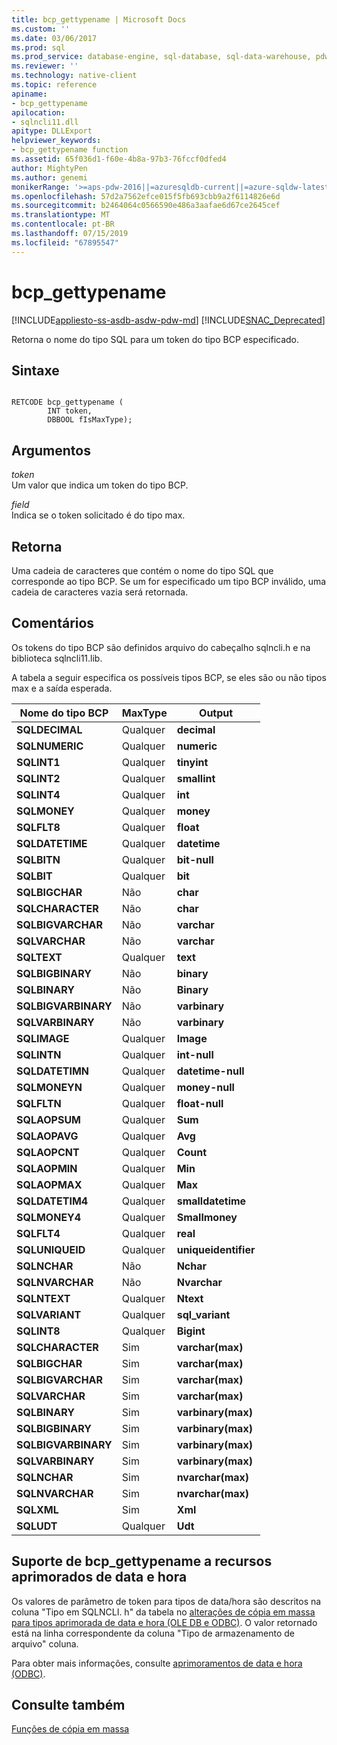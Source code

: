 ```yaml
---
title: bcp_gettypename | Microsoft Docs
ms.custom: ''
ms.date: 03/06/2017
ms.prod: sql
ms.prod_service: database-engine, sql-database, sql-data-warehouse, pdw
ms.reviewer: ''
ms.technology: native-client
ms.topic: reference
apiname:
- bcp_gettypename
apilocation:
- sqlncli11.dll
apitype: DLLExport
helpviewer_keywords:
- bcp_gettypename function
ms.assetid: 65f036d1-f60e-4b8a-97b3-76fccf0dfed4
author: MightyPen
ms.author: genemi
monikerRange: '>=aps-pdw-2016||=azuresqldb-current||=azure-sqldw-latest||>=sql-server-2016||=sqlallproducts-allversions||>=sql-server-linux-2017||=azuresqldb-mi-current'
ms.openlocfilehash: 57d2a7562efce015f5fb693cbb9a2f6114826e6d
ms.sourcegitcommit: b2464064c0566590e486a3aafae6d67ce2645cef
ms.translationtype: MT
ms.contentlocale: pt-BR
ms.lasthandoff: 07/15/2019
ms.locfileid: "67895547"
---
```

# <a name="bcpgettypename"></a>bcp_gettypename
[!INCLUDE[appliesto-ss-asdb-asdw-pdw-md](../../includes/appliesto-ss-asdb-asdw-pdw-md.md)]
[!INCLUDE[SNAC_Deprecated](../../includes/snac-deprecated.md)]

  Retorna o nome do tipo SQL para um token do tipo BCP especificado.  
  
## <a name="syntax"></a>Sintaxe  
  
```  
  
RETCODE bcp_gettypename (  
        INT token,  
        DBBOOL fIsMaxType);  
```  
  
## <a name="arguments"></a>Argumentos  
 *token*  
 Um valor que indica um token do tipo BCP.  
  
 *field*  
 Indica se o token solicitado é do tipo max.  
  
## <a name="returns"></a>Retorna  
 Uma cadeia de caracteres que contém o nome do tipo SQL que corresponde ao tipo BCP. Se um for especificado um tipo BCP inválido, uma cadeia de caracteres vazia será retornada.  
  
## <a name="remarks"></a>Comentários  
 Os tokens do tipo BCP são definidos arquivo do cabeçalho sqlncli.h e na biblioteca sqlncli11.lib.  
  
 A tabela a seguir especifica os possíveis tipos BCP, se eles são ou não tipos max e a saída esperada.  
  
|Nome do tipo BCP|MaxType|Output|  
|-------------------|-------------|------------|  
|**SQLDECIMAL**|Qualquer|**decimal**|  
|**SQLNUMERIC**|Qualquer|**numeric**|  
|**SQLINT1**|Qualquer|**tinyint**|  
|**SQLINT2**|Qualquer|**smallint**|  
|**SQLINT4**|Qualquer|**int**|  
|**SQLMONEY**|Qualquer|**money**|  
|**SQLFLT8**|Qualquer|**float**|  
|**SQLDATETIME**|Qualquer|**datetime**|  
|**SQLBITN**|Qualquer|**bit-null**|  
|**SQLBIT**|Qualquer|**bit**|  
|**SQLBIGCHAR**|Não|**char**|  
|**SQLCHARACTER**|Não|**char**|  
|**SQLBIGVARCHAR**|Não|**varchar**|  
|**SQLVARCHAR**|Não|**varchar**|  
|**SQLTEXT**|Qualquer|**text**|  
|**SQLBIGBINARY**|Não|**binary**|  
|**SQLBINARY**|Não|**Binary**|  
|**SQLBIGVARBINARY**|Não|**varbinary**|  
|**SQLVARBINARY**|Não|**varbinary**|  
|**SQLIMAGE**|Qualquer|**Image**|  
|**SQLINTN**|Qualquer|**int-null**|  
|**SQLDATETIMN**|Qualquer|**datetime-null**|  
|**SQLMONEYN**|Qualquer|**money-null**|  
|**SQLFLTN**|Qualquer|**float-null**|  
|**SQLAOPSUM**|Qualquer|**Sum**|  
|**SQLAOPAVG**|Qualquer|**Avg**|  
|**SQLAOPCNT**|Qualquer|**Count**|  
|**SQLAOPMIN**|Qualquer|**Min**|  
|**SQLAOPMAX**|Qualquer|**Max**|  
|**SQLDATETIM4**|Qualquer|**smalldatetime**|  
|**SQLMONEY4**|Qualquer|**Smallmoney**|  
|**SQLFLT4**|Qualquer|**real**|  
|**SQLUNIQUEID**|Qualquer|**uniqueidentifier**|  
|**SQLNCHAR**|Não|**Nchar**|  
|**SQLNVARCHAR**|Não|**Nvarchar**|  
|**SQLNTEXT**|Qualquer|**Ntext**|  
|**SQLVARIANT**|Qualquer|**sql_variant**|  
|**SQLINT8**|Qualquer|**Bigint**|  
|**SQLCHARACTER**|Sim|**varchar(max)**|  
|**SQLBIGCHAR**|Sim|**varchar(max)**|  
|**SQLBIGVARCHAR**|Sim|**varchar(max)**|  
|**SQLVARCHAR**|Sim|**varchar(max)**|  
|**SQLBINARY**|Sim|**varbinary(max)**|  
|**SQLBIGBINARY**|Sim|**varbinary(max)**|  
|**SQLBIGVARBINARY**|Sim|**varbinary(max)**|  
|**SQLVARBINARY**|Sim|**varbinary(max)**|  
|**SQLNCHAR**|Sim|**nvarchar(max)**|  
|**SQLNVARCHAR**|Sim|**nvarchar(max)**|  
|**SQLXML**|Sim|**Xml**|  
|**SQLUDT**|Qualquer|**Udt**|  
  
## <a name="bcpgettypename-support-for-enhanced-date-and-time-features"></a>Suporte de bcp_gettypename a recursos aprimorados de data e hora  
 Os valores de parâmetro de token para tipos de data/hora são descritos na coluna "Tipo em SQLNCLI. h" da tabela no [alterações de cópia em massa para tipos aprimorada de data e hora &#40;OLE DB e ODBC&#41;](../../relational-databases/native-client-odbc-date-time/bulk-copy-changes-for-enhanced-date-and-time-types-ole-db-and-odbc.md). O valor retornado está na linha correspondente da coluna "Tipo de armazenamento de arquivo" coluna.  
  
 Para obter mais informações, consulte [aprimoramentos de data e hora &#40;ODBC&#41;](../../relational-databases/native-client-odbc-date-time/date-and-time-improvements-odbc.md).  
  
## <a name="see-also"></a>Consulte também  
 [Funções de cópia em massa](../../relational-databases/native-client-odbc-extensions-bulk-copy-functions/sql-server-driver-extensions-bulk-copy-functions.md)  
  
  
